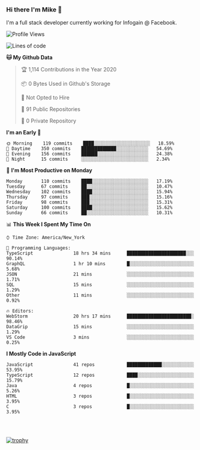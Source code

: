 ### Hi there I'm Mike 👋
I'm a full stack developer currently working for Infogain @ Facebook.

<!--START_SECTION:waka-->
![Profile Views](http://img.shields.io/badge/Profile%20Views-4-blue)

![Lines of code](https://img.shields.io/badge/From%20Hello%20World%20I%27ve%20Written-1.9%20million%20lines%20of%20code-blue)

**🐱 My Github Data** 

> 🏆 1,114 Contributions in the Year 2020
 > 
> 📦 0 Bytes Used in Github's Storage 
 > 
> 🚫 Not Opted to Hire
 > 
> 📜 91 Public Repositories
 > 
> 🔑 0 Private Repository 
 > 
**I'm an Early 🐤** 

```text
🌞 Morning    119 commits    ████░░░░░░░░░░░░░░░░░░░░░   18.59% 
🌆 Daytime    350 commits    █████████████░░░░░░░░░░░░   54.69% 
🌃 Evening    156 commits    ██████░░░░░░░░░░░░░░░░░░░   24.38% 
🌙 Night      15 commits     ░░░░░░░░░░░░░░░░░░░░░░░░░   2.34%

```
📅 **I'm Most Productive on Monday** 

```text
Monday       110 commits    ████░░░░░░░░░░░░░░░░░░░░░   17.19% 
Tuesday      67 commits     ██░░░░░░░░░░░░░░░░░░░░░░░   10.47% 
Wednesday    102 commits    ████░░░░░░░░░░░░░░░░░░░░░   15.94% 
Thursday     97 commits     ███░░░░░░░░░░░░░░░░░░░░░░   15.16% 
Friday       98 commits     ███░░░░░░░░░░░░░░░░░░░░░░   15.31% 
Saturday     100 commits    ████░░░░░░░░░░░░░░░░░░░░░   15.62% 
Sunday       66 commits     ██░░░░░░░░░░░░░░░░░░░░░░░   10.31%

```


📊 **This Week I Spent My Time On** 

```text
⌚︎ Time Zone: America/New_York

💬 Programming Languages: 
TypeScript               18 hrs 34 mins      ██████████████████████░░░   90.14% 
GraphQL                  1 hr 10 mins        █░░░░░░░░░░░░░░░░░░░░░░░░   5.68% 
JSON                     21 mins             ░░░░░░░░░░░░░░░░░░░░░░░░░   1.71% 
SQL                      15 mins             ░░░░░░░░░░░░░░░░░░░░░░░░░   1.29% 
Other                    11 mins             ░░░░░░░░░░░░░░░░░░░░░░░░░   0.92%

🔥 Editors: 
WebStorm                 20 hrs 17 mins      ████████████████████████░   98.46% 
DataGrip                 15 mins             ░░░░░░░░░░░░░░░░░░░░░░░░░   1.29% 
VS Code                  3 mins              ░░░░░░░░░░░░░░░░░░░░░░░░░   0.25%

```

**I Mostly Code in JavaScript** 

```text
JavaScript               41 repos            █████████████░░░░░░░░░░░░   53.95% 
TypeScript               12 repos            ████░░░░░░░░░░░░░░░░░░░░░   15.79% 
Java                     4 repos             █░░░░░░░░░░░░░░░░░░░░░░░░   5.26% 
HTML                     3 repos             █░░░░░░░░░░░░░░░░░░░░░░░░   3.95% 
C                        3 repos             █░░░░░░░░░░░░░░░░░░░░░░░░   3.95%

```



<!--END_SECTION:waka-->

##### &nbsp;
[![trophy](https://github-profile-trophy.vercel.app/?username=uptonm&theme=dracula)](https://github.com/ryo-ma/github-profile-trophy)
